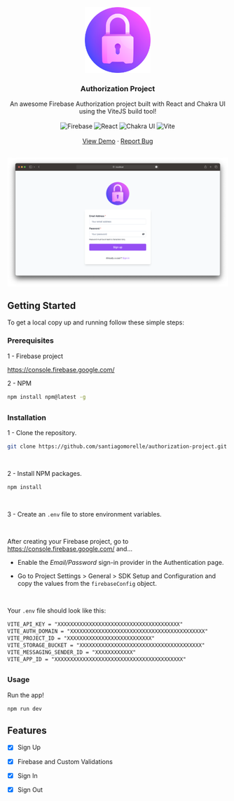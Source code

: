 <div align="center">
   <a href="https://github.com/santiagomorelle/auth-project/tree/dev">
   <img alt='Logo' src="./public/sign-up.png" width='150px'/>
   </a>
   <h3 align="center">Authorization Project</h3>
   <p align="center">
      An awesome Firebase Authorization project built with React and Chakra UI using the ViteJS build tool!
      <br />
      <br />
      <img alt='Firebase' src="https://img.shields.io/badge/firebase-ffca28?style=for-the-badge&logo=firebase&logoColor=black" />
      <img alt='React' src="https://img.shields.io/badge/React-20232A?style=for-the-badge&logo=react&logoColor=61DAFB" />
      <img alt='Chakra UI' src="https://img.shields.io/badge/Chakra--UI-319795?style=for-the-badge&logo=chakra-ui&logoColor=white" /> 
      <img alt='Vite' src="https://img.shields.io/badge/Vite-B73BFE?style=for-the-badge&logo=vite&logoColor=FFD62E" />
      <br />
      <br />
      <a href="https://authorization-demo.netlify.app/">View Demo</a>
      ·
      <a href="mailto: santimorelle23@gmail.com">Report Bug</a>
   </p>
</div>

##

<img alt='Sign Up' src="./public/assets/screenshots/sign-up.png" />

## Getting Started

To get a local copy up and running follow these simple steps:

### Prerequisites

1 - Firebase project

  https://console.firebase.google.com/

2 - NPM

  ```sh
  npm install npm@latest -g
  ```
##

### Installation

1 - Clone the repository.

   ```sh
   git clone https://github.com/santiagomorelle/authorization-project.git
   ```
   
<br>
   
2 - Install NPM packages.

   ```sh
   npm install
   ```
   
<br>
   
3 - Create an `.env` file to store environment variables.

<br>

After creating your Firebase project, go to https://console.firebase.google.com/ and...

  - Enable the _Email/Password_ sign-in provider in the Authentication page.

  - Go to Project Settings > General > SDK Setup and Configuration and copy the values from the `firebaseConfig` object.

<br>

Your `.env` file should look like this: 

```
VITE_API_KEY = "XXXXXXXXXXXXXXXXXXXXXXXXXXXXXXXXXXXXXXX"
VITE_AUTH_DOMAIN = "XXXXXXXXXXXXXXXXXXXXXXXXXXXXXXXXXXXXXXXXXXX"
VITE_PROJECT_ID = "XXXXXXXXXXXXXXXXXXXXXXXXXXX"
VITE_STORAGE_BUCKET = "XXXXXXXXXXXXXXXXXXXXXXXXXXXXXXXXXXXXXXX"
VITE_MESSAGING_SENDER_ID = "XXXXXXXXXXXX"
VITE_APP_ID = "XXXXXXXXXXXXXXXXXXXXXXXXXXXXXXXXXXXXXXXXX"
```
##

### Usage

Run the app!

```sh
npm run dev
```
 
## Features

- [X] Sign Up

- [X] Firebase and Custom Validations

- [X] Sign In

- [X] Sign Out

